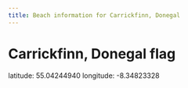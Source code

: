 ```yaml
---
title: Beach information for Carrickfinn, Donegal
---
```

# Carrickfinn, Donegal <span class="material-icons blue-flag">flag</span>

<div class="location-info">latitude: 55.04244940 longitude: -8.34823328</div>
<div></div>